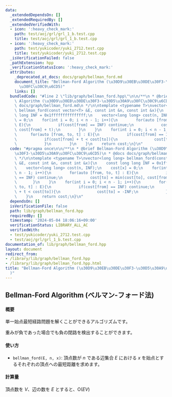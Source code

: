 ```yaml
---
data:
  _extendedDependsOn: []
  _extendedRequiredBy: []
  _extendedVerifiedWith:
  - icon: ':heavy_check_mark:'
    path: test/aoj/grl/grl_1_b.test.cpp
    title: test/aoj/grl/grl_1_b.test.cpp
  - icon: ':heavy_check_mark:'
    path: test/yukicoder/yuki_2712.test.cpp
    title: test/yukicoder/yuki_2712.test.cpp
  _isVerificationFailed: false
  _pathExtension: hpp
  _verificationStatusIcon: ':heavy_check_mark:'
  attributes:
    _deprecated_at_docs: docs/graph/bellman_ford.md
    document_title: "Bellman-Ford Algorithm (\u30D9\u30EB\u30DE\u30F3-\u30D5\u30A9\
      \u30FC\u30C9\u6CD5)"
    links: []
  bundledCode: "#line 2 \"lib/graph/bellman_ford.hpp\"\n\n/**\n * @brief Bellman-Ford\
    \ Algorithm (\u30D9\u30EB\u30DE\u30F3-\u30D5\u30A9\u30FC\u30C9\u6CD5)\n * @docs\
    \ docs/graph/bellman_ford.md\n */\n\ntemplate <typename T>\nvector<long long>\
    \ bellman_ford(const vector<T> &E, const int &n, const int &x){\n    const long\
    \ long INF = 0x1fffffffffffffff;\n    vector<long long> cost(n, INF);\n    cost[x]\
    \ = 0;\n    for(int i = 0; i < n - 1; i++){\n        for(auto [from, to, t] :\
    \ E){\n            if(cost[from] == INF) continue;\n            cost[to] = min(cost[to],\
    \ cost[from] + t);\n        }\n    }\n    for(int i = 0; i < n - 1; i++){\n  \
    \      for(auto [from, to, t] : E){\n            if(cost[from] == INF) continue;\n\
    \            if(cost[from] + t < cost[to]){\n                cost[to] = -INF;\n\
    \            }\n        }\n    }\n    return cost;\n}\n"
  code: "#pragma once\n\n/**\n * @brief Bellman-Ford Algorithm (\u30D9\u30EB\u30DE\
    \u30F3-\u30D5\u30A9\u30FC\u30C9\u6CD5)\n * @docs docs/graph/bellman_ford.md\n\
    \ */\n\ntemplate <typename T>\nvector<long long> bellman_ford(const vector<T>\
    \ &E, const int &n, const int &x){\n    const long long INF = 0x1fffffffffffffff;\n\
    \    vector<long long> cost(n, INF);\n    cost[x] = 0;\n    for(int i = 0; i <\
    \ n - 1; i++){\n        for(auto [from, to, t] : E){\n            if(cost[from]\
    \ == INF) continue;\n            cost[to] = min(cost[to], cost[from] + t);\n \
    \       }\n    }\n    for(int i = 0; i < n - 1; i++){\n        for(auto [from,\
    \ to, t] : E){\n            if(cost[from] == INF) continue;\n            if(cost[from]\
    \ + t < cost[to]){\n                cost[to] = -INF;\n            }\n        }\n\
    \    }\n    return cost;\n}\n"
  dependsOn: []
  isVerificationFile: false
  path: lib/graph/bellman_ford.hpp
  requiredBy: []
  timestamp: '2024-05-04 18:06:16+09:00'
  verificationStatus: LIBRARY_ALL_AC
  verifiedWith:
  - test/yukicoder/yuki_2712.test.cpp
  - test/aoj/grl/grl_1_b.test.cpp
documentation_of: lib/graph/bellman_ford.hpp
layout: document
redirect_from:
- /library/lib/graph/bellman_ford.hpp
- /library/lib/graph/bellman_ford.hpp.html
title: "Bellman-Ford Algorithm (\u30D9\u30EB\u30DE\u30F3-\u30D5\u30A9\u30FC\u30C9\u6CD5\
  )"
---
```

## Bellman-Ford Algorithm (ベルマン-フォード法)

#### 概要

単一始点最短経路問題を解くことができるアルゴリズムです。

重みが負であった場合でも負の閉路を検出することができます。

#### 使い方

- `bellman_ford(E, n, x)`: 頂点数が $n$ である辺集合 $E$ における $x$ を始点とするそれぞれの頂点への最短距離を求めます。

#### 計算量

頂点数を $V$、辺の数を $E$ とすると、$\mathrm{O}(EV)$